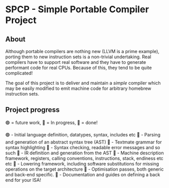 # SPCP - Simple Portable Compiler Project

## About
Although portable compilers are nothing new (LLVM is a prime example), porting them to new instruction sets is a 
non-trivial undertaking. Real compilers have to support real software and they have to generate performant code for real 
CPUs. Because of this, they tend to be quite complicated!

The goal of this project is to deliver and maintain a _simple_ compiler which may be easily modified to emit machine 
code for arbitrary homebrew instruction sets.

## Project progress
🟢 = future work, 🔵 = In progress, 🔴 = done!

 🟢 - Initial language definition, datatypes, syntax, includes etc
 🔵 - Parsing and generation of an abstract syntax tree (AST)
 🔴 - Textmate grammar for syntax highlighting
 🔴 - Syntax checking, readable error messages and so such
 🔴 - IR definition and generation from the AST
 🔴 - Machine description framework, registers, calling conventions, instructions, stack, endiness etc etc
 🔴 - Lowering framework, including software substitutions for missing operations on the target architecture
 🔴 - Optimisation passes, both generic and back-end specific.
 🔴 - Documentation and guides on defining a back end for your ISA!
